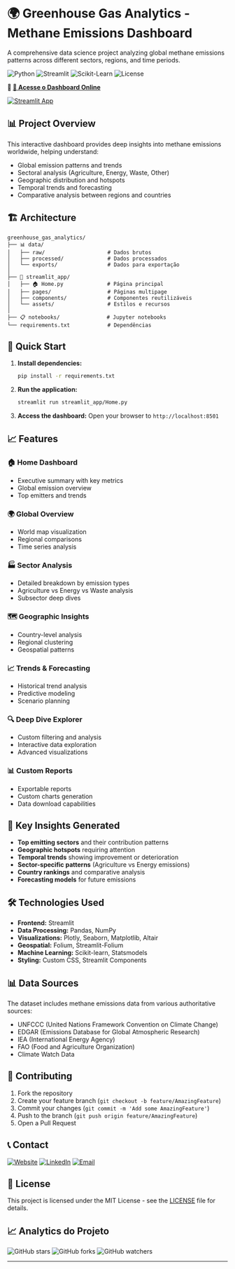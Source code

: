 # 🌍 Greenhouse Gas Analytics - Methane Emissions Dashboard

A comprehensive data science project analyzing global methane emissions patterns across different sectors, regions, and time periods.

![Python](https://img.shields.io/badge/python-v3.8+-blue.svg)
![Streamlit](https://img.shields.io/badge/streamlit-1.28.0-red.svg)
![Scikit-Learn](https://img.shields.io/badge/scikit--learn-1.3.0-orange.svg)
![License](https://img.shields.io/badge/license-MIT-green.svg)

**🔗 [🚀 Acesse o Dashboard Online](https://ghgemissions.streamlit.app/)**

[![Streamlit App](https://static.streamlit.io/badges/streamlit_badge_black_white.svg)](https://ghgemissions.streamlit.app/)

## 📊 Project Overview

This interactive dashboard provides deep insights into methane emissions worldwide, helping understand:
- Global emission patterns and trends
- Sectoral analysis (Agriculture, Energy, Waste, Other)
- Geographic distribution and hotspots
- Temporal trends and forecasting
- Comparative analysis between regions and countries

## 🏗️ Architecture

```
greenhouse_gas_analytics/
├── 📊 data/
│   ├── raw/                    # Dados brutos
│   ├── processed/              # Dados processados
│   └── exports/                # Dados para exportação
│
├── 🎨 streamlit_app/
│   ├── 🏠 Home.py              # Página principal
│   ├── pages/                  # Páginas multipage
│   ├── components/             # Componentes reutilizáveis
│   └── assets/                 # Estilos e recursos
│
├── 📋 notebooks/               # Jupyter notebooks
└── requirements.txt            # Dependências
```

## 🚀 Quick Start

1. **Install dependencies:**
   ```bash
   pip install -r requirements.txt
   ```

2. **Run the application:**
   ```bash
   streamlit run streamlit_app/Home.py
   ```

3. **Access the dashboard:**
   Open your browser to `http://localhost:8501`

## 📈 Features

### 🏠 Home Dashboard
- Executive summary with key metrics
- Global emission overview
- Top emitters and trends

### 🌍 Global Overview
- World map visualization
- Regional comparisons
- Time series analysis

### 🏭 Sector Analysis
- Detailed breakdown by emission types
- Agriculture vs Energy vs Waste analysis
- Subsector deep dives

### 🗺️ Geographic Insights
- Country-level analysis
- Regional clustering
- Geospatial patterns

### 📈 Trends & Forecasting
- Historical trend analysis
- Predictive modeling
- Scenario planning

### 🔍 Deep Dive Explorer
- Custom filtering and analysis
- Interactive data exploration
- Advanced visualizations

### 📊 Custom Reports
- Exportable reports
- Custom charts generation
- Data download capabilities

## 🎯 Key Insights Generated

- **Top emitting sectors** and their contribution patterns
- **Geographic hotspots** requiring attention
- **Temporal trends** showing improvement or deterioration
- **Sector-specific patterns** (Agriculture vs Energy emissions)
- **Country rankings** and comparative analysis
- **Forecasting models** for future emissions

## 🛠️ Technologies Used

- **Frontend:** Streamlit
- **Data Processing:** Pandas, NumPy
- **Visualizations:** Plotly, Seaborn, Matplotlib, Altair
- **Geospatial:** Folium, Streamlit-Folium
- **Machine Learning:** Scikit-learn, Statsmodels
- **Styling:** Custom CSS, Streamlit Components

## 📊 Data Sources

The dataset includes methane emissions data from various authoritative sources:
- UNFCCC (United Nations Framework Convention on Climate Change)
- EDGAR (Emissions Database for Global Atmospheric Research)
- IEA (International Energy Agency)
- FAO (Food and Agriculture Organization)
- Climate Watch Data

## 🤝 Contributing

1. Fork the repository
2. Create your feature branch (`git checkout -b feature/AmazingFeature`)
3. Commit your changes (`git commit -m 'Add some AmazingFeature'`)
4. Push to the branch (`git push origin feature/AmazingFeature`)
5. Open a Pull Request

## 📞 **Contact**

[![Website](https://img.shields.io/badge/Website-4c1d95?style=for-the-badge&logo=firefox&logoColor=a855f7)](https://www.nilorocha.tech)
[![LinkedIn](https://img.shields.io/badge/LinkedIn-0077B5?style=for-the-badge&logo=linkedin&logoColor=white)](https://www.linkedin.com/in/nilo-rocha-/)
[![Email](https://img.shields.io/badge/Gmail-D14836?style=for-the-badge&logo=gmail&logoColor=white)](mailto:nilo.roch4@gmail.com)

## 📄 License

This project is licensed under the MIT License - see the [LICENSE](LICENSE) file for details.

## 📈 **Analytics do Projeto**

![GitHub stars](https://img.shields.io/github/stars/seu-usuario/employee-attrition-analytics?style=social)
![GitHub forks](https://img.shields.io/github/forks/seu-usuario/employee-attrition-analytics?style=social)
![GitHub watchers](https://img.shields.io/github/watchers/seu-usuario/employee-attrition-analytics?style=social)

---

